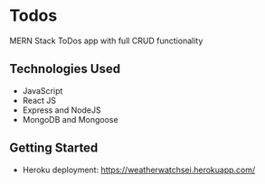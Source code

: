 # Todos

MERN Stack ToDos app with full CRUD functionality

## Technologies Used

* JavaScript
* React JS
* Express and NodeJS
* MongoDB and Mongoose

## Getting Started
* Heroku deployment: https://weatherwatchsei.herokuapp.com/
